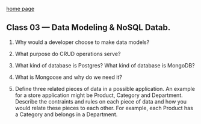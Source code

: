 [home page](https://henok-6411.github.io/reading-notes)
## Class 03 — Data Modeling & NoSQL Datab. 

1. Why would a developer choose to make data models?

2. What purpose do CRUD operations serve?

3. What kind of database is Postgres? What kind of database is MongoDB?

4. What is Mongoose and why do we need it?

5. Define three related pieces of data in a possible application. An example for a store application might be Product, Category and Department. Describe the contraints and rules on each piece of data and how you would relate these pieces to each other. For example, each Product has a Category and belongs in a Department.

